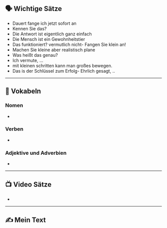 ## 🗣️ Wichtige Sätze
- Dauert fange ich jetzt sofort an
- Kennen Sie das?
- Die Antwort ist eigentlich ganz einfach
- Die Mensch ist ein Gewohnheitstier
- Das funktioniert? vermutlich nicht- Fangen Sie klein an! 
- Machen Sie kleine aber realistisch plane
- Was heißt das genau?
- Ich vermute, ...
- mit kleinen schritten kann man großes bewegen.
- Das is der Schlüssel zum Erfolg- Ehrlich gesagt, .. 

---

## 📖 Vokabeln

### **Nomen**
- 

### **Verben**
- 

### **Adjektive und Adverbien**
-  

---

## 📺 Video Sätze
- 


---

## ✍️ Mein Text
